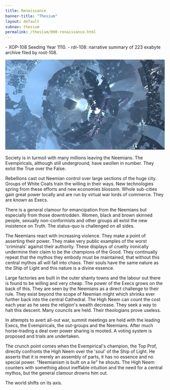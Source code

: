 ```yaml
---
title: Renaissance
banner-title: "Thesium" 
layout: default 
subnav: thesium 
permalink: /thesium/090-renaissance.html
---
```


<div class="data">
- XOP-108 Seeding Year 1110.
- rdr-108: narrative summary of 223 exabyte archive filed by root-108.  
</div>

![Jain tech - capn-damo deviantart.com](/assets/images/Thesium/jain-tech.jpg)

Society is in turmoil with many millions leaving the Neemians. The
Evempiricals, although still underground, have swollen in number.
They extol the True over the False.

Rebellions cast out Neemian control over large sections of the huge city.
Groups of White Coats train the willing in their ways. New technologies spring
from these efforts and new economies blossom. Whole sub-cities gain great power
locally and are run by virtual war lords of commerce. They are known as Execs.

There is a general clamour for emancipation from the Neemians but especially
from those downtrodden. Women, black and brown skinned people, sexually
non-conformists and other groups all extol the new insistence on Truth. The
status-quo is challenged on all sides.

The Neemians react with increasing violence. They make a point of asserting
their power. They make very public examples of the worst 'criminals' against
their authority. These displays of cruelty ironically undermine their claim to
be the champions of the Good. They continually repeat that the mythos they
embody must be maintained, that without this central mythos all will fall into
chaos. Their souls have the same nature as the Ship of Light and this nature is
a divine essence.

Large factories are built in the outer shanty towns and the labour out there is
found to be willing and very cheap. The power of the Execs grows on the back of
this. They are seen by the Neemians as a direct challenge to their rule. They
exist beyond the scope of Neemian might which shrinks ever further back into the
central Cathedral. The High Neem can count the cost each year as he sees the
religion's wealth decrease. They seek a way to halt this descent.
Many councils are held. Their theologians prove useless.

In attempts to avert all-out war, summit meetings are held with the leading
Execs, the Evempiricals, the out-groups and the Neemians. After much
horse-trading a deal over power sharing is mooted. A voting system is proposed
and trials are undertaken.

The crunch point comes when the Evempirical's champion, the Top Prof, directly
confronts the High Neem over the 'soul' of the Ship of Light. He asserts that
it is merely an assembly of parts, it has no essence and no special power.
"Neemianism is built on a lie" he shouts. The High Neem counters with something
about ineffable intuition and the need for a central mythos, but the general
clamour drowns him out.

The world shifts on its axis.
